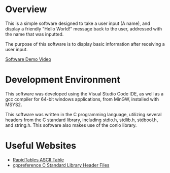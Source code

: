 # Overview

This is a simple software designed to take a user input (A name), and display a friendly "Hello World!" message back to the user, addressed with the name that was inputted.

The purpose of this software is to display basic information after receiving a user input.



[Software Demo Video](https://youtu.be/5OF5LrLgVp4)

# Development Environment

This software was developed using the Visual Studio Code IDE, as well as a gcc compiler for 64-bit windows applications, from MinGW, installed with MSYS2.

This software was written in the C programming language, utilizing several headers from the C standard library, including stdio.h, stdlib.h, stdbool.h, and string.h. This software also makes use of the conio library.


# Useful Websites


* [RapidTables ASCII Table](https://www.rapidtables.com/code/text/ascii-table.html)
* [cppreference C Standard Library Header Files](https://en.cppreference.com/w/c/header)
